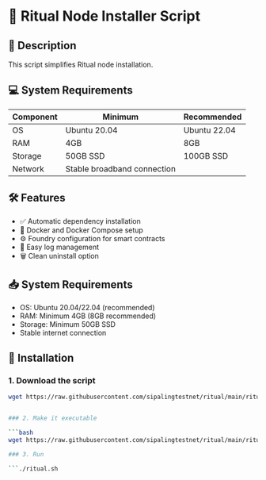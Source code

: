 # 🚀 Ritual Node Installer Script

## 📝 Description
This script simplifies Ritual node installation.


## 💻 System Requirements
| Component | Minimum | Recommended |
|-----------|---------|-------------|
| OS        | Ubuntu 20.04 | Ubuntu 22.04 |
| RAM       | 4GB     | 8GB         |
| Storage   | 50GB SSD | 100GB SSD   |
| Network   | Stable broadband connection | 


## 🛠️ Features
- ✅ Automatic dependency installation
- 🐳 Docker and Docker Compose setup
- ⚙️ Foundry configuration for smart contracts
- 📜 Easy log management
- 🗑️ Clean uninstall option

## 📥 System Requirements
- OS: Ubuntu 20.04/22.04 (recommended)
- RAM: Minimum 4GB (8GB recommended)
- Storage: Minimum 50GB SSD
- Stable internet connection

## 🚀 Installation

### 1. Download the script
```bash
wget https://raw.githubusercontent.com/sipalingtestnet/ritual/main/ritual.sh -O ritual.sh


### 2. Make it executable

```bash
wget https://raw.githubusercontent.com/sipalingtestnet/ritual/main/ritual.sh -O ritual.sh

### 3. Run

```./ritual.sh
